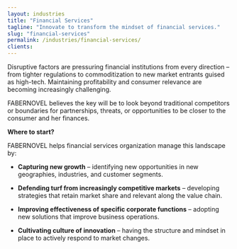 ```yaml
---
layout: industries
title: "Financial Services"
tagline: "Innovate to transform the mindset of financial services."
slug: "financial-services"
permalink: /industries/financial-services/
clients: 
---
```


Disruptive factors are pressuring financial institutions from every direction – from tighter regulations to commoditization to new market entrants guised as high-tech. Maintaining profitability and consumer relevance are becoming increasingly challenging. 

FABERNOVEL believes the key will be to look beyond traditional competitors or boundaries for partnerships, threats, or opportunities to be closer to the consumer and her finances.



**Where to start?**

FABERNOVEL helps financial services organization manage this landscape by: 

-	**Capturing new growth** – identifying new opportunities in new geographies, industries, and customer segments. 

-	**Defending turf from increasingly competitive markets** – developing strategies that retain market share and relevant along the value chain. 

-	**Improving effectiveness of specific corporate functions** – adopting new solutions that improve business operations.

-	**Cultivating culture of innovation** – having the structure and mindset in place to actively respond to market changes. 